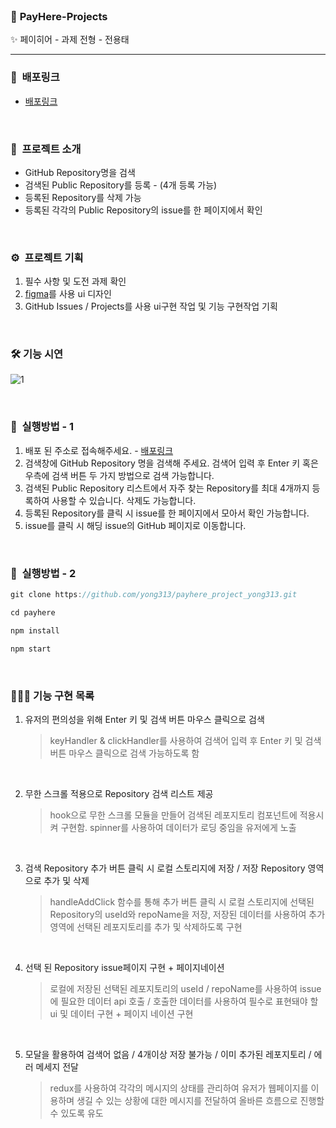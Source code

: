 <br />

### 🎉  ****PayHere-Projects****
✨ 페이히어 - 과제 전형 - 전용태

---

### 🎁  배포링크

- [배포링크](https://625d71ef94cca85745062d6d--euphonious-halva-4e305d.netlify.app/)

<br />

### 💫  프로젝트 소개

- GitHub Repository명을 검색
- 검색된 Public Repository를 등록 - (4개 등록 가능)
- 등록된 Repository를 삭제 가능
- 등록된 각각의 Public Repository의 issue를 한 페이지에서 확인


<br />

### ⚙️  프로젝트 기획

1. 필수 사항 및 도전 과제 확인
2. [figma](https://www.figma.com/file/HV0V03BmPVqzCaerlrr61U/%ED%8E%98%EC%9D%B4%ED%9E%88%EC%96%B4-%2F-%EA%B3%BC%EC%A0%9C%EC%A0%84%ED%98%95-UI?node-id=0%3A1)를 사용 ui 디자인
3. GitHub Issues / Projects를 사용 ui구현 작업 및 기능 구현작업 기획

<br />

### 🛠 기능 시연 

![1](https://user-images.githubusercontent.com/85574104/163825498-05161329-4f0c-4271-839f-e070e84ad7b6.gif)

<br />

### 🔨  실행방법 - 1

1. 배포 된 주소로 접속해주세요. - [배포링크](https://625d71ef94cca85745062d6d--euphonious-halva-4e305d.netlify.app/)
2. 검색창에 GitHub Repository 명을 검색해 주세요. 검색어 입력 후 Enter 키 혹은 우측에 검색 버튼 두 가지 방법으로 검색 가능합니다.
3. 검색된 Public Repository 리스트에서 자주 찾는 Repository를 최대 4개까지 등록하여 사용할 수 있습니다. 삭제도 가능합니다.
4. 등록된 Repository를 클릭 시 issue를 한 페이지에서 모아서 확인 가능합니다.
5. issue를 클릭 시 해딩 issue의 GitHub 페이지로 이동합니다. 

<br />

### 🔧  실행방법 - 2


```jsx
git clone https://github.com/yong313/payhere_project_yong313.git

cd payhere

npm install

npm start
```

<br />

### 👨🏻‍💻 기능 구현 목록

1. 유저의 편의성을 위해 Enter 키 및 검색 버튼 마우스 클릭으로 검색

    >  keyHandler & clickHandler를 사용하여 검색어 입력 후 Enter 키 및 검색 버튼 마우스 클릭으로 검색 가능하도록 함
    
    <br />
    
2. 무한 스크롤 적용으로 Repository 검색 리스트 제공
    
    > hook으로 무한 스크롤 모듈을 만들어 검색된 레포지토리 컴포넌트에 적용시켜 구현함. spinner를 사용하여 데이터가 로딩 중임을 유저에게 노출
        
    <br />
    
3. 검색 Repository 추가 버튼 클릭 시 로컬 스토리지에 저장 / 저장 Repository 영역으로 추가 및 삭제

    > handleAddClick 함수를 통해 추가 버튼 클릭 시 로컬 스토리지에 선택된 Repository의 useId와 repoName을 저장, 저장된 데이터를 사용하여 추가 영역에 선택된 레포지토리를 추가 및 삭제하도록 구현
      
    <br />
    
4. 선택 된 Repository issue페이지 구현 + 페이지네이션
    
    > 로컬에 저장된 선택된 레포지토리의 useId / repoName를 사용하여 issue에 필요한 데이터 api 호출 / 호출한 데이터를 사용하여 필수로 표현돼야 할 ui 및 데이터 구현 + 페이지 네이션 구현  

    <br />
    
5. 모달을 활용하여 검색어 없음 / 4개이상 저장 불가능 / 이미 추가된 레포지토리 / 에러 메세지 전달
    
    > redux를 사용하여 각각의 메시지의 상태를 관리하여 유저가 웹페이지를 이용하며 생길 수 있는 상황에 대한 메시지를 전달하여 올바른 흐름으로 진행할 수 있도록 유도

<br />    
